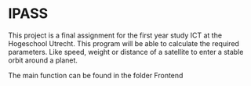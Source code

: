 # IPASS
This project is a final assignment for the first year study ICT at the Hogeschool Utrecht.  This program will be able to calculate the required parameters. Like speed, weight or distance of a satellite to enter a stable orbit around a planet.

The main function can be found in the folder Frontend
